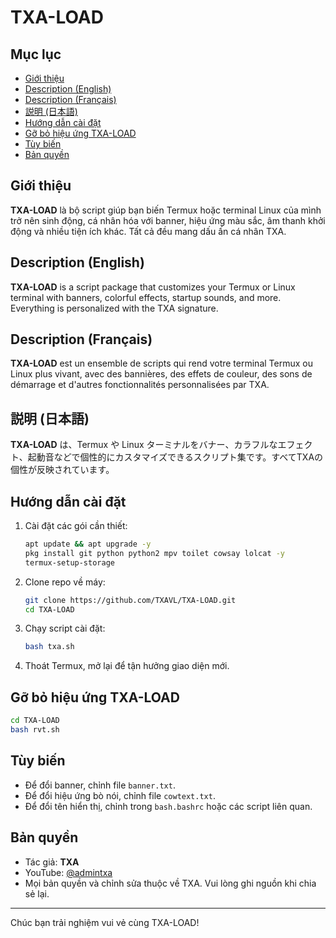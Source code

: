 # TXA-LOAD

## Mục lục
- [Giới thiệu](#giới-thiệu)
- [Description (English)](#description-english)
- [Description (Français)](#description-français)
- [説明 (日本語)](#説明-日本語)
- [Hướng dẫn cài đặt](#hướng-dẫn-cài-đặt)
- [Gỡ bỏ hiệu ứng TXA-LOAD](#gỡ-bỏ-hiệu-ứng-txa-load)
- [Tùy biến](#tùy-biến)
- [Bản quyền](#bản-quyền)

## Giới thiệu

**TXA-LOAD** là bộ script giúp bạn biến Termux hoặc terminal Linux của mình trở nên sinh động, cá nhân hóa với banner, hiệu ứng màu sắc, âm thanh khởi động và nhiều tiện ích khác. Tất cả đều mang dấu ấn cá nhân TXA.

## Description (English)

**TXA-LOAD** is a script package that customizes your Termux or Linux terminal with banners, colorful effects, startup sounds, and more. Everything is personalized with the TXA signature.

## Description (Français)

**TXA-LOAD** est un ensemble de scripts qui rend votre terminal Termux ou Linux plus vivant, avec des bannières, des effets de couleur, des sons de démarrage et d'autres fonctionnalités personnalisées par TXA.

## 説明 (日本語)

**TXA-LOAD** は、Termux や Linux ターミナルをバナー、カラフルなエフェクト、起動音などで個性的にカスタマイズできるスクリプト集です。すべてTXAの個性が反映されています。

## Hướng dẫn cài đặt

1. Cài đặt các gói cần thiết:
   ```sh
   apt update && apt upgrade -y
   pkg install git python python2 mpv toilet cowsay lolcat -y
   termux-setup-storage
   ```
2. Clone repo về máy:
   ```sh
   git clone https://github.com/TXAVL/TXA-LOAD.git
   cd TXA-LOAD
   ```
3. Chạy script cài đặt:
   ```sh
   bash txa.sh
   ```
4. Thoát Termux, mở lại để tận hưởng giao diện mới.

## Gỡ bỏ hiệu ứng TXA-LOAD

```sh
cd TXA-LOAD
bash rvt.sh
```

## Tùy biến
- Để đổi banner, chỉnh file `banner.txt`.
- Để đổi hiệu ứng bò nói, chỉnh file `cowtext.txt`.
- Để đổi tên hiển thị, chỉnh trong `bash.bashrc` hoặc các script liên quan.

## Bản quyền
- Tác giả: **TXA**
- YouTube: [@admintxa](https://www.youtube.com/@admintxa)
- Mọi bản quyền và chỉnh sửa thuộc về TXA. Vui lòng ghi nguồn khi chia sẻ lại.

---
Chúc bạn trải nghiệm vui vẻ cùng TXA-LOAD!
